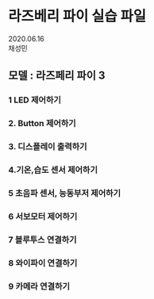 # 라즈베리 파이 실습 파일


2020.06.16 <br>
채성민

## 모델 : 라즈페리 파이 3

### 1 LED  제어하기 <br>
### 2. Button 제어하기<br>
### 3. 디스플레이 출력하기<br>
### 4.기온,습도 센서 제어하기<br>
### 5 초음파 센서, 능동부저 제어하기<br>
### 6 서보모터 제어하기<br>
### 7 블루투스 연결하기<br>
### 8 와이파이 연결하기<br>
### 9 카메라 연결하기<br>

